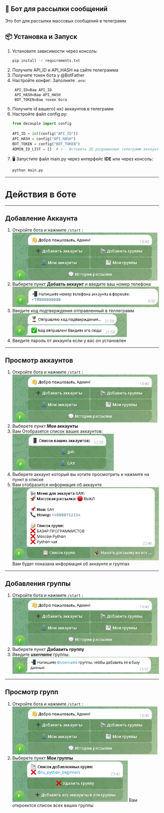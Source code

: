 📌 Бот для рассылки сообщений
---
Это бот для рассылки массовых сообщений в телеграмм
## 📦 Установка и Запуск
1. Установите зависимости через консоль:
   ```bash
   pip install -r requirements.txt
   ```
2. Получите API_ID и API_HASH на сайте телеграмма
3. Получите токен бота у @BotFather
4. Настройте конфиг:
   Заполните `.env`:
   ```dotenv
    API_ID=Ваш API_ID
    API_HASH=Ваш API_HASH
    BOT_TOKEN=Ваш токен бота
   ```
5. Получите id вашего(-их) аккаунтов в телеграмм
6. Настройте файл config.py:
   ```python
   from decouple import config

   API_ID = int(config("API_ID"))
   API_HASH = config("API_HASH")
   BOT_TOKEN = config("BOT_TOKEN")
   ADMIN_ID_LIST = []  # <-- Вставить ID разрешенных телеграмм аккаунтов через запятую
   
   ```
7. 🖥 Запустите файл main.py через интерфейс **IDE** или через консоль:
   ```bash
   python main.py
   ```
---

# Действия в боте
---
## Добавление Аккаунта
1. Откройте бота и нажмите ```/start``` :
![img.png](image/img.png)
2. Выберете пункт **Добавть аккаунт** и введите ваш номер телефона
![img_1.png](image/img_1.png)
3. Введите код подтверждения отправленный в теллеграмм
![img_3.png](image/img_3.png)
4. Введите пароль от аккаунта если у вас он установлен 
---
## Просмотр аккаунтов
1. Откройте бота и нажмите ```/start``` :
![img.png](image/img.png)
2. Выберете пункт **Мои аккаунты**
3. Вам Отобразятся список ваших аккаунтов:
![img_5.png](image/img_5.png)
4. Выберете аккаунт который вы хотите просмотреть и нажмите на пункт в списке
5. Вам отобразится информация об аккаунте
![img_7.png](image/img_7.png) Вам будет показана информация об аккаунте и группах
---
## Добавления группы
1. Откройте бота и нажмите ```/start``` :
![img.png](image/img.png)
2. Выберете пункт **Добавить группу**
3. Введите ***username*** группы:
![img_9.png](image/img_9.png)
---
## Просмотр групп
1. Откройте бота и нажмите ```/start``` :
![img.png](image/img.png)
2. Выберете пункт **Мои группы**
![img_10.png](image/img_10.png)
Вам откроектся список всех ваших группы
